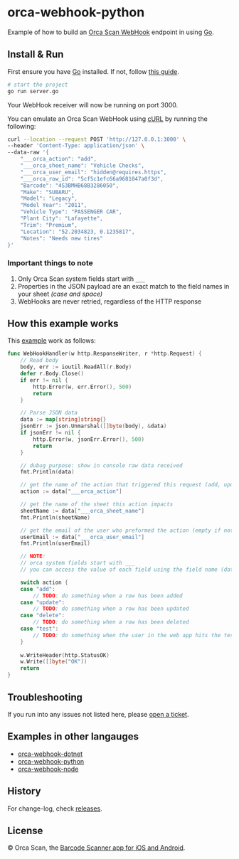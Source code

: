 # orca-webhook-python

Example of how to build an [Orca Scan WebHook](https://orcascan.com/docs/api/webhooks) endpoint in using [Go](https://go.dev/).

## Install & Run

First ensure you have [Go](https://go.dev/) installed. If not, follow [this guide](https://go.dev/doc/install).

```bash
# start the project
go run server.go
```

Your WebHook receiver will now be running on port 3000.

You can emulate an Orca Scan WebHook using [cURL](https://dev.to/ibmdeveloper/what-is-curl-and-why-is-it-all-over-api-docs-9mh) by running the following:

```bash
curl --location --request POST 'http://127.0.0.1:3000' \
--header 'Content-Type: application/json' \
--data-raw '{
    "___orca_action": "add",
    "___orca_sheet_name": "Vehicle Checks",
    "___orca_user_email": "hidden@requires.https",
    "___orca_row_id": "5cf5c1efc66a9681047a0f3d",
    "Barcode": "4S3BMHB68B3286050",
    "Make": "SUBARU",
    "Model": "Legacy",
    "Model Year": "2011",
    "Vehicle Type": "PASSENGER CAR",
    "Plant City": "Lafayette",
    "Trim": "Premium",
    "Location": "52.2034823, 0.1235817",
    "Notes": "Needs new tires"
}'
```

### Important things to note

1. Only Orca Scan system fields start with `___`
2. Properties in the JSON payload are an exact match to the  field names in your sheet _(case and space)_
3. WebHooks are never retried, regardless of the HTTP response

## How this example works

This [example](server.go) work as follows:

```go
func WebHookHandler(w http.ResponseWriter, r *http.Request) {
	// Read body
	body, err := ioutil.ReadAll(r.Body)
	defer r.Body.Close()
	if err != nil {
		http.Error(w, err.Error(), 500)
		return
	}

	// Parse JSON data
	data := map[string]string{}
	jsonErr := json.Unmarshal([]byte(body), &data)
	if jsonErr != nil {
		http.Error(w, jsonErr.Error(), 500)
		return
	}

    // dubug purpose: show in console raw data received
	fmt.Println(data)

	// get the name of the action that triggered this request (add, update, delete, test)
	action := data["___orca_action"]

	// get the name of the sheet this action impacts
	sheetName := data["___orca_sheet_name"]
	fmt.Println(sheetName)

	// get the email of the user who preformed the action (empty if not HTTPS)
	userEmail := data["___orca_user_email"]
	fmt.Println(userEmail)

	// NOTE:
    // orca system fields start with ___
    // you can access the value of each field using the field name (data["Name"], data["Barcode"], data["Location"])

	switch action {
    case "add":
        // TODO: do something when a row has been added
    case "update":
        // TODO: do something when a row has been updated
    case "delete":
        // TODO: do something when a row has been deleted
	case "test":
		// TODO: do something when the user in the web app hits the test button
	}
	
	w.WriteHeader(http.StatusOK)
	w.Write([]byte("OK"))
	return
}
```

## Troubleshooting

If you run into any issues not listed here, please [open a ticket](https://github.com/orca-scan/orca-webhook-python/issues).

## Examples in other langauges
* [orca-webhook-dotnet](https://github.com/orca-scan/orca-webhook-dotnet)
* [orca-webhook-python](https://github.com/orca-scan/orca-webhook-python)
* [orca-webhook-node](https://github.com/orca-scan/orca-webhook-node)

## History

For change-log, check [releases](https://github.com/orca-scan/orca-webhook-node/releases).

## License

&copy; Orca Scan, the [Barcode Scanner app for iOS and Android](https://orcascan.com).
